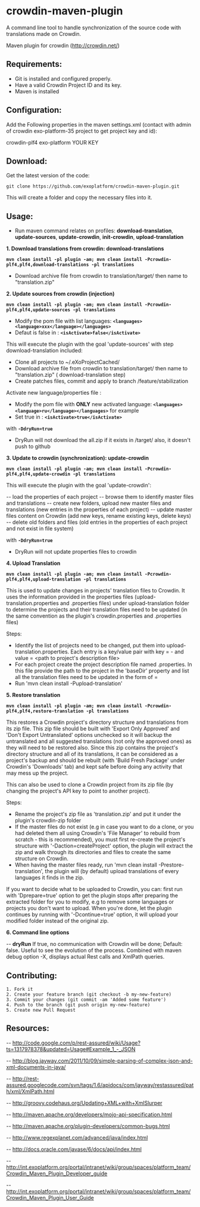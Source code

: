 crowdin-maven-plugin
====================
A command line tool to handle synchronization of the source code with translations made on Crowdin.

Maven plugin for crowdin (http://crowdin.net/)


Requirements:
-------------

* Git is installed and configured properly.
* Have a valid Crowdin Project ID and its key.
* Maven is installed 

Configuration:
--------------

Add the Following properties in the maven settings.xml (contact with admin of crowdin exo-platform-35 project to get project key and id):

  <profile>
    <id>crowdin-plf4</id>
    <properties>
      <exo.crowdin.project.id>exo-platform</exo.crowdin.project.id>
      <exo.crowdin.project.key>YOUR KEY</exo.crowdin.project.key> 
    </properties>
  </profile>

Download:
---------

Get the latest version of the code:

    git clone https://github.com/exoplatform/crowdin-maven-plugin.git

This will create a folder and copy the necessary files into it.

Usage:
------


- Run maven command relates on profiles: **download-translation**, **update-sources**, **update-crowdin**, **init-crowdin**, **upload-translation**

**1\. Download translations from crowdin: download-translations**


**`mvn clean install -pl plugin -am; mvn clean install -Pcrowdin-plf4,plf4,download-translations -pl translations`**


- Download archive file from crowdin to translation/target/ then name to "translation.zip"

**2\. Update sources from crowdin (injection)**

**`mvn clean install -pl plugin -am; mvn clean install -Pcrowdin-plf4,plf4,update-sources -pl translations`**

- Modify the pom file with list languages: **`<languages><language>xxx</language></languages>`** 
- Defaut is false in : **`<isActivate>false</isActivate>`**

This will execute the plugin with the goal 'update-sources' with step download-translation included:

- Clone all projects to ~/.eXoProjectCached/
- Download archive file from crowdin to translation/target/ then name to "translation.zip" ( download-translation step)
- Create patches files,  commit and apply to branch /feature/stabilization

Activate new language/properties file :

- Modify the pom file with **ONLY** new activated language: **`<languages><language>ru</language></languages>`** for example
- Set true in : **`<isActivate>true</isActivate>`** 

with **`-DdryRun=true`**

- DryRun will not download the all.zip if it exists in /target/ also, it doesn't push to github


**3\. Update to crowdin (synchronization): update-crowdin**

**`mvn clean install -pl plugin -am; mvn clean install -Pcrowdin-plf4,plf4,update-crowdin -pl translations`**

This will execute the plugin with the goal 'update-crowdin':

-- load the properties of each project
-- browse them to identify master files and translations
-- create new folders, upload new master files and translations (new entries in the properties of each project)
-- update master files content on Crowdin (add new keys, rename existing keys, delete keys)
-- delete old folders and files (old entries in the properties of each project and not exist in file system)

with **`-DdryRun=true`**

- DryRun will not update properties files to crowdin

**4\. Upload Translation**

**`mvn clean install -pl plugin -am; mvn clean install -Pcrowdin-plf4,plf4,upload-translation -pl translations`**

This is used to update changes in projects' translation files to Crowdin. It uses the information provided in the properties files (upload-translation.properties and <exo-project>.properties files) under upload-translation folder to determine the projects and their translation files need to be updated (in the same convention as the plugin's crowdin.properties and <exo-project>.properties files) 

Steps:

* Identify the list of projects need to be changed, put them into upload-translation.properties. Each entry is a key/value pair with key = <project name>-<version> and value = <path to project's description file>
* For each project create the project description file named <project>.properties. In this file provide the path to the project in the 'baseDir' property and list all the translation files need to be updated in the form of <path in Crowdin>=<path in source code>
* Run 'mvn clean install -Pupload-translation'

**5\. Restore translation**

**`mvn clean install -pl plugin -am; mvn clean install -Pcrowdin-plf4,plf4,restore-translation -pl translations`**

This restores a Crowdin project's directory structure and translations from its zip file. This zip file should be built with 'Export Only Approved' and 'Don't Export Untranslated' options unchecked so it will backup the untranslated and all suggested translations (not only the approved ones) as they will need to be restored also. Since this zip contains the project's directory structure and all of its translations, it can be considered as a project's backup and should be rebuilt (with 'Build Fresh Package' under Crowdin's 'Downloads' tab) and kept safe before doing any activity that may mess up the project.

This can also be used to clone a Crowdin project from its zip file (by changing the project's API key to point to another project). 

Steps:

* Rename the project's zip file as 'translation.zip' and put it under the plugin's crowdin-zip folder
* If the master files do not exist (e.g in case you want to do a clone, or you had deleted them all using Crowdin's 'File Manager' to rebuild from scratch - this is recommended), you must first re-create the project's structure with '-Daction=createProject' option, the plugin will extract the zip and walk through its directories and files to create the same structure on Crowdin.
* When having the master files ready, run 'mvn clean install -Prestore-translation', the plugin will (by default) upload translations of every languages it finds in the zip.

If you want to decide what to be uploaded to Crowdin, you can: first run with 'Dprepare=true' option to get the plugin stops after preparing the extracted folder for you to modify, e.g to remove some languages or projects you don't want to upload. When you're done, let the plugin continues by running with '-Dcontinue=true' option, it will upload your modified folder instead of the original zip. 

**6\. Command line options**

-- **dryRun**
   If true, no communication with Crowdin will be done; Default: false.
   Useful to see the evolution of the process. Combined with maven debug option -X, displays actual Rest calls and XmlPath queries.

Contributing:
-------------
    1. Fork it
    2. Create your feature branch (git checkout -b my-new-feature)
    3. Commit your changes (git commit -am 'Added some feature')
    4. Push to the branch (git push origin my-new-feature)
    5. Create new Pull Request

Resources:
----------

-- http://code.google.com/p/rest-assured/wiki/Usage?ts=1317978378&updated=Usage#Example_1_-_JSON

-- http://blog.jayway.com/2011/10/09/simple-parsing-of-complex-json-and-xml-documents-in-java/

-- http://rest-assured.googlecode.com/svn/tags/1.6/apidocs/com/jayway/restassured/path/xml/XmlPath.html

-- http://groovy.codehaus.org/Updating+XML+with+XmlSlurper

-- http://maven.apache.org/developers/mojo-api-specification.html

-- http://maven.apache.org/plugin-developers/common-bugs.html

-- http://www.regexplanet.com/advanced/java/index.html

-- http://docs.oracle.com/javase/6/docs/api/index.html

-- http://int.exoplatform.org/portal/intranet/wiki/group/spaces/platform_team/Crowdin_Maven_Plugin_Developer_guide

-- http://int.exoplatform.org/portal/intranet/wiki/group/spaces/platform_team/Crowdin_Maven_Plugin_User_Guide


